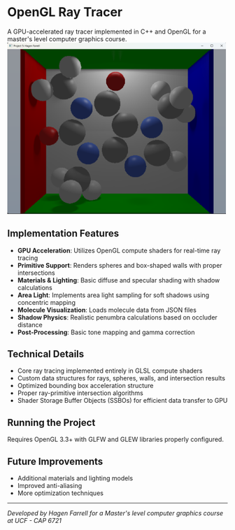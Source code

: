 # OpenGL Ray Tracer

A GPU-accelerated ray tracer implemented in C++ and OpenGL for a master's level computer graphics course.
<img src="Screenshot 2025-02-26 191937.png" alt="Disk light sampling added" width="500"/>
## Implementation Features

- **GPU Acceleration**: Utilizes OpenGL compute shaders for real-time ray tracing
- **Primitive Support**: Renders spheres and box-shaped walls with proper intersections
- **Materials & Lighting**: Basic diffuse and specular shading with shadow calculations
- **Area Light**: Implements area light sampling for soft shadows using concentric mapping
- **Molecule Visualization**: Loads molecule data from JSON files
- **Shadow Physics**: Realistic penumbra calculations based on occluder distance
- **Post-Processing**: Basic tone mapping and gamma correction

## Technical Details

- Core ray tracing implemented entirely in GLSL compute shaders
- Custom data structures for rays, spheres, walls, and intersection results
- Optimized bounding box acceleration structure
- Proper ray-primitive intersection algorithms
- Shader Storage Buffer Objects (SSBOs) for efficient data transfer to GPU

## Running the Project

Requires OpenGL 3.3+ with GLFW and GLEW libraries properly configured.

## Future Improvements

- Additional materials and lighting models
- Improved anti-aliasing
- More optimization techniques

---

*Developed by Hagen Farrell for a Master's level computer graphics course at UCF - CAP 6721*
